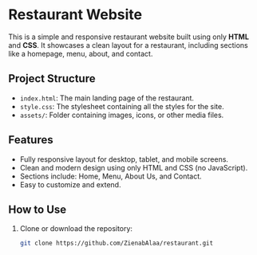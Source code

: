 # Restaurant Website

This is a simple and responsive restaurant website built using only **HTML** and **CSS**. It showcases a clean layout for a restaurant, including sections like a homepage, menu, about, and contact.

## Project Structure

- `index.html`: The main landing page of the restaurant.
- `style.css`: The stylesheet containing all the styles for the site.
- `assets/`: Folder containing images, icons, or other media files.

## Features

- Fully responsive layout for desktop, tablet, and mobile screens.
- Clean and modern design using only HTML and CSS (no JavaScript).
- Sections include: Home, Menu, About Us, and Contact.
- Easy to customize and extend.

## How to Use

1. Clone or download the repository:
   ```bash
   git clone https://github.com/ZienabAlaa/restaurant.git
